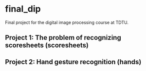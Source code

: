 # final_dip

Final project for the digital image processing course at TDTU.


## Project 1: The problem of recognizing scoresheets (scoresheets)


## Project 2: Hand gesture recognition (hands)

